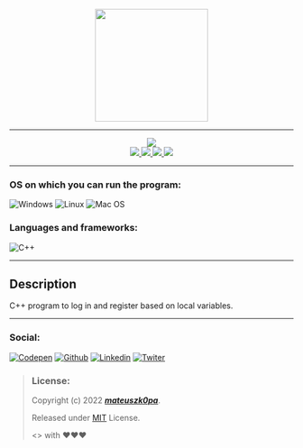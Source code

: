 <div align="center">
    <br>
    <img src="https://user-images.githubusercontent.com/91031647/176477582-630bad2e-3717-4c82-a249-d631f299054b.png" style="height: 200px;">
</div>

---

<div align="center">
    <a href="https://github.com/mateuszk0pa">
        <img src="https://img.shields.io/badge/README%20by:-mateuszk0pa-success?style=for-the-badge&logo=github"> <!--If you use this template I will be grateful for add this badge-->
        <br>
        <img src="https://img.shields.io/github/license/mateuszk0pa/readme?color=blue&logo=github&style=for-the-badge">
        <img src="https://img.shields.io/github/downloads/mateuszk0pa/register-login-cpp/total?color=blue&logo=github&style=for-the-badge">
        <img src="https://img.shields.io/github/forks/mateuszk0pa/register-login-cpp?logo=github&style=for-the-badge">
        <img src="https://img.shields.io/github/watchers/mateuszk0pa/register-login-cpp?logo=github&style=for-the-badge">
    </a>
</div>

---

### OS on which you can run the program:
![Windows](https://img.shields.io/badge/Windows-0078D6?style=for-the-badge&logo=windows&logoColor=white)
![Linux](https://img.shields.io/badge/Linux-FCC624?style=for-the-badge&logo=linux&logoColor=black)
![Mac OS](https://img.shields.io/badge/mac%20os-000000?style=for-the-badge&logo=apple&logoColor=white)

### Languages and frameworks:
![C++](https://img.shields.io/badge/C%2B%2B-00599C?style=for-the-badge&logo=c%2B%2B&logoColor=white)

---

## Description
C++ program to log in and register based on local variables.

---

### Social:
[![Codepen](https://img.shields.io/badge/Codepen-000000?style=for-the-badge&logo=codepen&logoColor=white)](https://codepen.io/k0pa)
[![Github](https://img.shields.io/badge/GitHub-100000?style=for-the-badge&logo=github&logoColor=white)](https://github.com/mateuszk0pa)
[![Linkedin](https://img.shields.io/badge/LinkedIn-0077B5?style=for-the-badge&logo=linkedin&logoColor=white)](https://www.linkedin.com/in/k0pa)
[![Twiter](https://img.shields.io/badge/Twitter-1DA1F2?style=for-the-badge&logo=twitter&logoColor=white)](https://twitter.com/_k0pa_)

> ### License:
> Copyright (c) 2022 ***[mateuszk0pa](https://github.com/mateuszk0pa)***.
>
> Released under [MIT](https://choosealicense.com/licenses/mit/) License.
>
> <> with ❤❤❤ 
